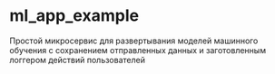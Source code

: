# ml_app_example
Простой микросервис для развертывания моделей машинного обучения с сохранением отправленных данных и заготовленным логгером действий пользователей
